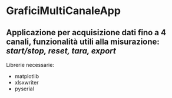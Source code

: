 # GraficiMultiCanaleApp

## Applicazione per acquisizione dati fino a 4 canali, funzionalità utili alla misurazione: _start/stop, reset, tara, export_

Librerie necessarie:
* matplotlib
* xlsxwriter
* pyserial
